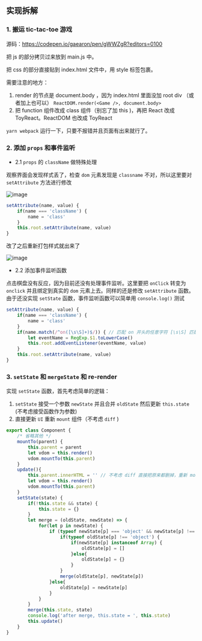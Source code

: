 ## 实现拆解

### 1. 搬运 tic-tac-toe 游戏

源码：https://codepen.io/gaearon/pen/gWWZgR?editors=0100

把 js 的部分拷贝过来放到 main.js 中。

把 css 的部分直接贴到 index.html 文件中，用 style 标签包裹。

需要注意的地方：

1. render 的节点是 document.body ，因为 index.html 里面没加 root div （或者加上也可以）
`ReactDOM.render(<Game />, document.body>`
2. 把 function 组件改成 class 组件（别忘了加 this )，再把 React 改成 ToyReact。ReactDOM 也改成 ToyReact 

`yarn webpack` 运行一下，只要不报错并且页面有出来就行了。

### 2. 添加 `props` 和事件监听

- 2.1 `props` 的 `className` 做特殊处理

观察界面会发现样式丢了，检查 `dom` 元素发现是 `classname` 不对，所以这里要对 `setAttribute` 方法进行修改

![image](https://user-images.githubusercontent.com/20458239/88255101-0b2af680-ccea-11ea-8adb-78877082bf1c.png)

```js
setAttribute(name, value) {
    if(name === 'className') {
        name = 'class'
    }
    this.root.setAttribute(name, value)
}
```
改了之后重新打包样式就出来了

![image](https://user-images.githubusercontent.com/20458239/88255578-48dc4f00-cceb-11ea-9e28-d259bd565780.png)

- 2.2 添加事件监听函数

点击棋盘没有反应，因为目前还没有处理事件监听。这里要把 `onClick` 转变为 `onclick` 并且绑定到真实的 `dom` 元素上去。同样的还是修改 `setAttribute` 函数。由于还没实现 `setState` 函数，事件监听函数可以简单用 `console.log()` 测试

```js
setAttribute(name, value) {
    if(name === 'className') {
        name = 'class'
    }
    if(name.match(/^on([\s\S]+)$/)) { // 匹配 on 开头的任意字符 [\s\S] 匹配任意字符 () 作为一个组 
        let eventName = RegExp.$1.toLowerCase() 
        this.root.addEventListener(eventName, value)
    }
    this.root.setAttribute(name, value)
}
```

### 3. `setState` 和 `mergeState` 和 re-render 

实现 `setState` 函数，首先考虑简单的逻辑：
1. `setState` 接受一个参数 `newState` 并且合并 `oldState` 然后更新 `this.state` (不考虑接受函数作为参数)
2. 直接更新 `UI` 重新 `mount` 组件（不考虑 `diff` )


```js
export class Component {
    /* 省略其他 */
    mountTo(parent) {
        this.parent = parent
        let vdom = this.render()
        vdom.mountTo(this.parent)
    }
    update(){
        this.parent.innerHTML = '' // 不考虑 diff 直接把原来都删掉，重新 mount
        let vdom = this.render()
        vdom.mountTo(this.parent)
    }
    setState(state) {
        if(!this.state && state) {
            this.state = {}
        }
        let merge = (oldState, newState) => {
            for(let p in newState) {
                if (typeof newState[p] === 'object' && newState[p] !== null) {
                    if(typeof oldState[p] !== 'object') {
                        if(newState[p] instanceof Array) {
                            oldState[p] = []
                        }else{
                            oldState[p] = {}
                        }
                    }
                    merge(oldState[p], newState[p])
                }else{
                    oldState[p] = newState[p]
                }
            }
        }
        merge(this.state, state)
        console.log('after merge, this.state = ', this.state)
        this.update()
    }
}
